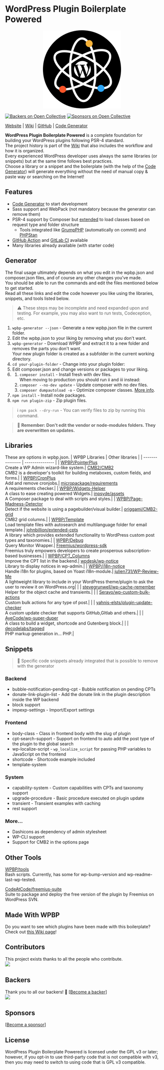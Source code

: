 # WordPress Plugin Boilerplate Powered

<p align="center">
  <img src="https://raw.githubusercontent.com/WPBP/boilerplate-assets/master/icon-256x256.png" alt="Logo">
</p>

[![Backers on Open Collective](https://opencollective.com/WordPress-Plugin-Boilerplate-Powered/backers/badge.svg)](#backers)
[![Sponsors on Open Collective](https://opencollective.com/WordPress-Plugin-Boilerplate-Powered/sponsors/badge.svg)](#sponsors)

[Website](https://wpbp.github.io/index.html) | [Wiki](https://wpbp.github.io/wiki.html) | [GitHub](https://github.com/WPBP/WordPress-Plugin-Boilerplate-Powered) | [Code Generator](https://github.com/WPBP/generator)

**WordPress Plugin Boilerplate Powered** is a complete foundation for building your WordPress plugins following PSR-4 standard.  
The project history is part of the [Wiki](https://wpbp.github.io/wiki.html) that also includes the workflow and how it is organized.  
Every experienced WordPress developer uses always the same libraries (or snippets) but at the same time follows best practices.  
Choose a library or a snippet and the boilerplate (with the help of the [Code Generator](https://wpbp.github.io/#generator)) will generate everything without the need of manual copy & paste way or searching on the Internet!

## Features

* [Code Generator](https://github.com/WPBP/generator) to start development
* Sass support and WebPack (not mandatory because the generator can remove them)
* PSR-4 support by Composer  but [extended](https://github.com/WPBP/WordPress-Plugin-Boilerplate-Powered/blob/master/plugin-name/engine/class-initialize.php) to load classes based on request type and folder structure
  * Tools integrated like [GrumpPHP](https://github.com/phpro/grumphp) (automatically on commit) and [PHPStan](https://github.com/phpstan/phpstan/)
* [GitHub Action](https://github.com/WPBP/WordPress-Plugin-Boilerplate-Powered/blob/master/.github/workflows/integrate.yml) and [GitLab CI](https://gist.github.com/Mte90/abbb816e9755f189ad52272e71b7c959) available
* Many libraries already available (with starter code)

## Generator

The final usage ultimately depends on what you edit in the wpbp.json and composer.json files, and of course any other changes you've made.  
You should be able to run the commands and edit the files mentioned below to get started.  
Read all these links and edit the code however you like using the libraries, snippets, and tools listed below.

> :warning: These steps may be incomplete and need expanded upon and testing. For example, you may also want to run
> tests, Codeception, etc.

1. `wpbp-generator --json` - Generate a new wpbp.json file in the current folder.
2. Edit the wpbp.json to your liking by removing what you don't want.
3. `wpbp-generator` - Download WPBP and extract it to a new folder and removes the parts you don't want.   
   Your new plugin folder is created as a subfolder in the current working directory.
4. `cd your-plugin-folder` - Change into your plugin folder:
5. Edit composer.json and change versions or packages to your liking.
6.
    1. `composer install` - Install fresh with dev files.  
       When moving to production you should run ii and iii instead:
    2. `composer --no-dev update` - Update composer with no dev files.
    3. `composer dumpautoload -o` - Optimize composer
     classes. [More info](https://getcomposer.org/doc/articles/autoloader-optimization.md).
7. `npm install` - Install node packages.
8. `npm run plugin-zip` - Zip plugin files.

> :information_source: `npm pack --dry-run` - You can verify files to zip by running this command.

> :memo: **Remember: Don't edit the vendor or node-modules folders. They are overwritten on updates.**

## Libraries

These are options in wpbp.json.
| WPBP Libraries  | Other libraries |
| --------------- | --------------- |
| [WPBP/PointerPlus](https://github.com/WPBP/PointerPlus)<br>Create a WP Admin wizard-like system.| [CMB2/CMB2](https://github.com/CMB2/CMB2)<br>CMB2 is a developer's toolkit for building metaboxes, custom fields, and forms.|
| [WPBP/CronPlus](https://github.com/WPBP/CronPlus)<br>Add and remove cronjobs.| [micropackage/requirements](https://github.com/micropackage/requirements)<br>A requirements checker.|
| [WPBP/Widgets-Helper](https://github.com/WPBP/Widgets-Helper)<br>A class to ease creating powered Widgets.| [inpsyde/assets](https://github.com/inpsyde/assets)<br>A Composer package to deal with scripts and styles.|
| [WPBP/Page-Madness-Detector](https://github.com/WPBP/Page-Madness-Detector)<br>Detect if the website is using a pagebuilder/visual builder.| [origgami/CMB2-grid](https://github.com/origgami/cmb2-grid)<br>CMB2 grid columns.|
| [WPBP/Template](https://github.com/WPBP/Template)<br>Load template files with autosearch and multilanguage folder for email template.| [johnbillion/extended-cpts](https://github.com/johnbillion/extended-cpts/)<br>A library which provides extended functionality to WordPress custom post types and taxonomies.|
| [WPBP/Debug](https://github.com/WPBP/Debug)<br>Query Monitor Wrapper.| [Freemius/wordpress-sdk](https://github.com/Freemius/wordpress-sdk)<br>Freemius truly empowers developers to create prosperous subscription-based businesses.|
| [WPBP/CPT_Columns](https://github.com/WPBP/CPT_Columns)<br>Improve the CPT list in the backend.| [wpdesk/wp-notice](https://gitlab.com/wpdesk/wp-notice/)<br>Library to display notices in wp-admin.|
| [WPBP/i18n-notice](https://github.com/WPBP/i18n-notice)<br>Handle i18n for plugins, based on Yoast i18n-module.| [julien731/WP-Review-Me](https://github.com/julien731/WP-Review-Me)<br>A lightweight library to include in your WordPress theme/plugin to ask the user to review it on WordPress.org|
|                 | [stevegrunwell/wp-cache-remember](https://github.com/stevegrunwell/wp-cache-remember)<br>Helper for the object cache and transients.|
|                 | [Seravo/wp-custom-bulk-actions](https://github.com/Seravo/wp-custom-bulk-actions)<br>Custom bulk actions for any type of post.|
|                 | [yahnis-elsts/plugin-update-checker](https://github.com/YahnisElsts/plugin-update-checker/)<br>A custom update checker that supports GitHub,GItlab and others.|
|                 | [AyeCode/wp-super-duper](https://github.com/AyeCode/wp-super-duper)<br>A class to build a widget, shortcode and Gutenberg block.|
|                 | [decodelabs/tagged](https://github.com/decodelabs/tagged)<br>PHP markup generation in... PHP.|

## Snippets

> :memo: Specific code snippets already integrated that is possible to remove with the generator

### Backend

* bubble-notification-pending-cpt - Bubble notification on pending CPTs
* donate-link-plugin-list - Add the donate link in the plugin description inside the WP backend
* block support
* impexp-settings - Import/Export settings

### Frontend

* body-class - Class in frontend body with the slug of plugin
* cpt-search-support - Support on frontend to auto add the post type of the plugin to the global search
* wp-localize-script - `wp_localize_script` for passing PHP variables to JavaScript on the frontend
* shortcode - Shortcode example included
* template-system

### System

* capability-system - Custom capabilities with CPTs and taxonomy support
* upgrade-procedure - Basic procedure executed on plugin update
* transient - Transient examples with caching
* rest support

### More...

* Dashicons as dependency of admin stylesheet
* WP-CLI support
* Support for CMB2 in the options page

## Other Tools

[WPBP/tools](https://github.com/WPBP/tools)  
Bash scripts. Currently, has some for wp-bump-version and wp-readme-last-wp-tested.

[CodeAtCode/freemius-suite](https://github.com/CodeAtCode/freemius-suite)  
Suite to package and deploy the free version of the plugin by Freemius on WordPress SVN.

## Made With WPBP

Do you want to see which plugins have been made with this boilerplate?
Check out [this Wiki page](https://github.com/WPBP/WordPress-Plugin-Boilerplate-Powered/wiki/Plugins-made-with-this-Boilerplate)!

## Contributors

This project exists thanks to all the people who contribute.  
<a href="https://github.com/WPBP/WordPress-Plugin-Boilerplate-Powered/graphs/contributors"><img src="https://opencollective.com/WordPress-Plugin-Boilerplate-Powered/contributors.svg?width=890"></a>

## Backers

Thank you to all our backers! 🙏 [[Become a backer](https://opencollective.com/WordPress-Plugin-Boilerplate-Powered#backer)]
<br>
<a href="https://opencollective.com/WordPress-Plugin-Boilerplate-Powered#backers" target="_blank"><img src="https://opencollective.com/WordPress-Plugin-Boilerplate-Powered/backers.svg?width=890"></a>

## Sponsors

[[Become a sponsor](https://opencollective.com/wordpress-plugin-boilerplate-powered/contribute/sponsors-1214/checkout)]

## License

WordPress Plugin Boilerplate Powered is licensed under the GPL v3 or later;
however, if you opt-in to use third-party code that is not compatible with v3,
then you may need to switch to using code that is GPL v3 compatible.
